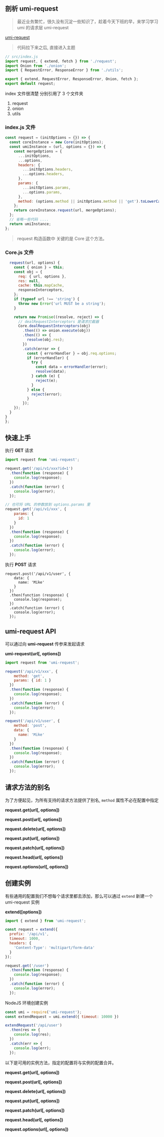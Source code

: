 ## 剖析 umi-request

> 最近业务繁忙，很久没有沉淀一些知识了，趁着今天下班的早，来学习学习 umi 的请求层 umi-request

[umi-request](https://github.com/umijs/umi-request)

> 代码拉下来之后, 直接进入主题

```javaScript
// src/index.js
import request, { extend, fetch } from './request';
import Onion from './onion';
import { RequestError, ResponseError } from './utils';

export { extend, RequestError, ResponseError, Onion, fetch };
export default request;

```
index 文件很清楚 分别引用了 3 个文件夹
1. request
2. onion
3. utils

### index.js 文件

```javaScript
const request = (initOptions = {}) => {
  const coreInstance = new Core(initOptions);
  const umiInstance = (url, options = {}) => {
    const mergeOptions = {
      ...initOptions,
      ...options,
      headers: {
        ...initOptions.headers,
        ...options.headers,
      },
      params: {
        ...initOptions.params,
        ...options.params,
      },
      method: (options.method || initOptions.method || 'get').toLowerCase(),
    };
    return coreInstance.request(url, mergeOptions);
  };
  // 省略一些代码 ....
  return umiInstance;
};
```

> request 构造函数中 关键的是 Core 这个方法。


### Core.js 文件

```javaScript
  request(url, options) {
    const { onion } = this;
    const obj = {
      req: { url, options },
      res: null,
      cache: this.mapCache,
      responseInterceptors,
    };
    if (typeof url !== 'string') {
      throw new Error('url MUST be a string');
    }

    return new Promise((resolve, reject) => {
      // dealRequestInterceptors 是请求拦截器
      Core.dealRequestInterceptors(obj)
        .then(() => onion.execute(obj))
        .then(() => {
          resolve(obj.res);
        })
        .catch(error => {
          const { errorHandler } = obj.req.options;
          if (errorHandler) {
            try {
              const data = errorHandler(error);
              resolve(data);
            } catch (e) {
              reject(e);
            }
          } else {
            reject(error);
          }
        });
    });
  }
}
};
```


## 快速上手

执行 **GET** 请求

```javascript
import request from 'umi-request';

request.get('/api/v1/xxx?id=1')
  .then(function (response) {
    console.log(response);
  })
  .catch(function (error) {
    console.log(error);
  });

// 也可将 URL 的参数放到 options.params 里
request.get('/api/v1/xxx', {
    params: {
      id: 1
    }
  })
  .then(function (response) {
    console.log(response);
  })
  .catch(function (error) {
    console.log(error);
  });
```

执行 **POST** 请求

```
request.post('/api/v1/user', {
    data: {
      name: 'Mike'
    }
  })
  .then(function (response) {
    console.log(response);
  })
  .catch(function (error) {
    console.log(error);
  });
```

## umi-request API

可以通过向 **umi-request** 传参来发起请求

**umi-request(url[, options])**

```javascript
import request from 'umi-request';

request('/api/v1/xxx', {
    method: 'get',
    params: { id: 1 }
  })
  .then(function (response) {
    console.log(response);
  })
  .catch(function (error) {
    console.log(error);
  });

request('/api/v1/user', {
    method: 'post',
    data: {
      name: 'Mike'
    }
  })
  .then(function (response) {
    console.log(response);
  })
  .catch(function (error) {
    console.log(error);
  });
```

## 请求方法的别名

为了方便起见，为所有支持的请求方法提供了别名, `method` 属性不必在配置中指定

**request.get(url[, options])**

**request.post(url[, options])**

**request.delete(url[, options])**

**request.put(url[, options])**

**request.patch(url[, options])**

**request.head(url[, options])**

**request.options(url[, options])**

## 创建实例

有些通用的配置我们不想每个请求里都去添加，那么可以通过 `extend` 新建一个 umi-request 实例

**extend([options])**

```javascript
import { extend } from 'umi-request';

const request = extend({
  prefix: '/api/v1',
  timeout: 1000,
  headers: {
    'Content-Type': 'multipart/form-data'
  }
});

request.get('/user')
  .then(function (response) {
    console.log(response);
  })
  .catch(function (error) {
    console.log(error);
  });
```

NodeJS 环境创建实例

```javascript
const umi = require('umi-request');
const extendRequest = umi.extend({ timeout: 10000 })

extendRequest('/api/user')
  .then(res => {
    console.log(res);
  })
  .catch(err => {
    console.log(err);
  });
```

以下是可用的实例方法，指定的配置将与实例的配置合并。

**request.get(url[, options])**

**request.post(url[, options])**

**request.delete(url[, options])**

**request.put(url[, options])**

**request.patch(url[, options])**

**request.head(url[, options])**

**request.options(url[, options])**